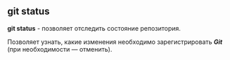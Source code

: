 ## git status

**git status** -
 позволяет отследить состояние репозитория. 
 
 Позволяет узнать, какие изменения необходимо зарегистрировать ***Git*** (при необходимости — отменить).